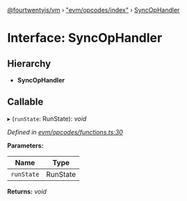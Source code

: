 [@fourtwentyjs/vm](../README.md) › ["evm/opcodes/index"](../modules/_evm_opcodes_index_.md) › [SyncOpHandler](_evm_opcodes_index_.syncophandler.md)

# Interface: SyncOpHandler

## Hierarchy

* **SyncOpHandler**

## Callable

▸ (`runState`: RunState): *void*

*Defined in [evm/opcodes/functions.ts:30](https://github.com/420integrated/fourtwentyjs-vm/blob/master/packages/vm/lib/evm/opcodes/functions.ts#L30)*

**Parameters:**

Name | Type |
------ | ------ |
`runState` | RunState |

**Returns:** *void*
